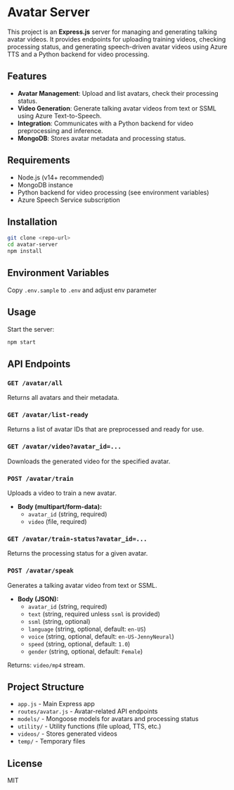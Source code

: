 # Avatar Server

This project is an **Express.js** server for managing and generating talking avatar videos. It provides endpoints for uploading training videos, checking processing status, and generating speech-driven avatar videos using Azure TTS and a Python backend for video processing.

## Features

- **Avatar Management**: Upload and list avatars, check their processing status.
- **Video Generation**: Generate talking avatar videos from text or SSML using Azure Text-to-Speech.
- **Integration**: Communicates with a Python backend for video preprocessing and inference.
- **MongoDB**: Stores avatar metadata and processing status.

## Requirements

- Node.js (v14+ recommended)
- MongoDB instance
- Python backend for video processing (see environment variables)
- Azure Speech Service subscription

## Installation

```bash
git clone <repo-url>
cd avatar-server
npm install
```

## Environment Variables

Copy `.env.sample` to `.env` and adjust env parameter


## Usage

Start the server:

```bash
npm start
```

## API Endpoints

### `GET /avatar/all`

Returns all avatars and their metadata.

### `GET /avatar/list-ready`

Returns a list of avatar IDs that are preprocessed and ready for use.

### `GET /avatar/video?avatar_id=...`

Downloads the generated video for the specified avatar.

### `POST /avatar/train`

Uploads a video to train a new avatar.

- **Body (multipart/form-data):**
  - `avatar_id` (string, required)
  - `video` (file, required)

### `GET /avatar/train-status?avatar_id=...`

Returns the processing status for a given avatar.

### `POST /avatar/speak`

Generates a talking avatar video from text or SSML.

- **Body (JSON):**
  - `avatar_id` (string, required)
  - `text` (string, required unless `ssml` is provided)
  - `ssml` (string, optional)
  - `language` (string, optional, default: `en-US`)
  - `voice` (string, optional, default: `en-US-JennyNeural`)
  - `speed` (string, optional, default: `1.0`)
  - `gender` (string, optional, default: `Female`)

Returns: `video/mp4` stream.

## Project Structure

- `app.js` - Main Express app
- `routes/avatar.js` - Avatar-related API endpoints
- `models/` - Mongoose models for avatars and processing status
- `utility/` - Utility functions (file upload, TTS, etc.)
- `videos/` - Stores generated videos
- `temp/` - Temporary files

## License

MIT